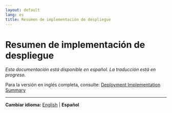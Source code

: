 ```yaml
---
layout: default
lang: es
title: Resumen de implementación de despliegue
---
```


# Resumen de implementación de despliegue

*Esta documentación está disponible en español. La traducción está en progreso.*

Para la versión en inglés completa, consulte: [Deployment Implementation Summary](deployment-implementation-summary.md)

---

**Cambiar idioma:** [English](deployment-implementation-summary.md) | **Español**
